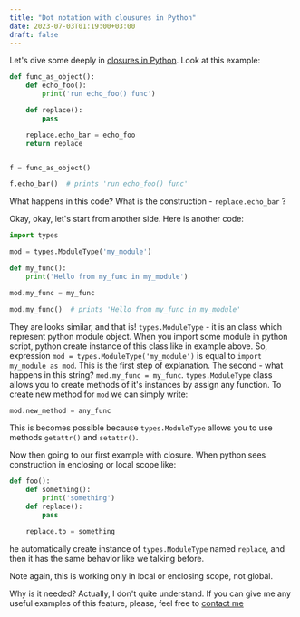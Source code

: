 ```yaml
---
title: "Dot notation with clousures in Python"
date: 2023-07-03T01:19:00+03:00
draft: false
---
```


Let's dive some deeply in [closures in Python](https://leks.us/posts/closures-in-python/). Look at this example:
```python
def func_as_object():
    def echo_foo():
        print('run echo_foo() func')

    def replace():
        pass

    replace.echo_bar = echo_foo
    return replace


f = func_as_object()

f.echo_bar()  # prints 'run echo_foo() func'
```

What happens in this code? What is the construction - `replace.echo_bar` ? 

Okay, okay, let's start from another side. Here is another code:
```python
import types

mod = types.ModuleType('my_module')

def my_func():
    print('Hello from my_func in my_module')

mod.my_func = my_func

mod.my_func()  # prints 'Hello from my_func in my_module'
```

They are looks similar, and that is! `types.ModuleType` - it is an class which represent python  module object. When you import some module in python script,  python create instance of this class like in example above. So, expression `mod = types.ModuleType('my_module')`  is equal to `import my_module as mod`. This is the first step of explanation. The second - what happens in this string? `mod.my_func = my_func`. `types.ModuleType` class allows you to create methods of it's instances by assign any function. To create new method for `mod` we can simply write:
```python
mod.new_method = any_func
```
This is becomes possible because `types.ModuleType` allows you to use methods `getattr()` and `setattr()`.

Now then going to our first example with closure. When python sees construction in enclosing or local scope like:
```python
def foo():
	def something():
		print('something')
	def replace():
		pass

	replace.to = something
```
he automatically create instance of `types.ModuleType` named `replace`, and then it has the same behavior like we talking before.

Note again, this is working only in local or enclosing scope, not global.

Why is it needed? Actually, I don't quite understand. If you can give me any useful examples of this feature, please, feel free to [contact me](https://leks.us/about/)
